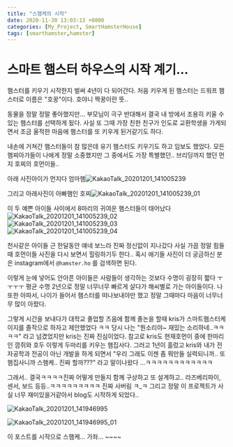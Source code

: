 ```yaml
---
title: "스햄케의 시작"
date: 2020-11-30 13:03:13 +0800
categories: [My_Project, SmartHamsterHouse]
tags: [smarthamster,hamster]     
---
```


# 스마트 햄스터 하우스의 시작 계기...

햄스터를 키우기 시작한지 벌써 4년이 다 되어간다. 처음 키우게 된 햄스터는 드워프 햄스터로 이름은 "호꿍"이다. 호야니 짝꿍이란 뜻.. 

동물을 정말 정말 좋아했지만... 부모님이 극구 반대해서 결국 내 방에서 조용히 키울 수 있는 햄스터를 선택하게 됬다. 사실 또 그때 가장 친한 친구가 인도로 교환학생을 가게되면서 조금 울적한 마음에 햄스터를 또 키우게 된거같기도 하다.

내손에 거쳐간 햄스터들이 참 많은데 유기 햄스터도 키우기도 하고 임보도 했었다. 모든 햄찌아가들이 나에게 정말 소중했지만 그 중에서도 가장 특별했던.. 브리딩까지 했던 먼지 호찌의 호먼이들..

아래 사진아이가 먼지다 엄마햄![KakaoTalk_20201201_141005239](https://user-images.githubusercontent.com/60081282/100700983-19002f00-33e2-11eb-8cd6-9f97bab128d5.jpg)

그리고 아래사진이 아빠햄인 호찌![KakaoTalk_20201201_141005239_01](https://user-images.githubusercontent.com/60081282/100700992-1bfb1f80-33e2-11eb-813b-9530a49ea0be.jpg)

이 두 예쁜 아이들 사이에서 8마리의 귀여운 햄스터들이 태어났다![KakaoTalk_20201201_141005239_02](https://user-images.githubusercontent.com/60081282/100700998-1e5d7980-33e2-11eb-85f1-e62917865391.jpg)![KakaoTalk_20201201_141005239_03](https://user-images.githubusercontent.com/60081282/100701002-20273d00-33e2-11eb-846c-b841a6759bee.jpg)![KakaoTalk_20201201_141005239_04](https://user-images.githubusercontent.com/60081282/100701010-21586a00-33e2-11eb-91c1-5b8308d9a93e.jpg)



천사같은 아이들 근 한달동안 얘네 보느라 진짜 정신없이 지나갔다 사실 가끔 정말 힘들때 호먼이들 사진을 다시 보면서 힐링하기두 한다.. 혹시 애기들 사진이 더 궁금하신 분은 instagram에서 `@hamster.ho` 를 검색하면 된다.



이렇게 눈에 넣어도 안아픈 아이들은 사람들이 생각하는 것보다 수명이 굉장히 짧다 ㅜㅜㅜㅜ 평균 수명 2년으로 정말 너무너무 빠르게 살다가 해씨별로 가는 아이들이다. 나 또한 아파서, 나이가 들어서 햄스터를 떠나보내야만 했고 정말 그때마다 마음이 너무너무 많이 아팠다. 



그렇게 시간을 보내다가 대학교 졸업할 즈음에 함께 졸논을 할때 kris가 스마트햄스터케이지를 졸작으로 하자고 제안했었다 ㅋㅋ 당시 나는 "뭔소리야~ 재밌는 소리하네..ㅋㅋㅋㅋ" 라고 넘겼었지만 kris는 진짜 진심이었다. 참고로 kris도 현재호먼이 중에 한마리인 깜쥐와 호두 이렇게 두마리를 키우는 햄집사다. 그러고 1년이 흘렀고 kris와 내가 전자공학과 전공이 아닌 개발을 하게 되면서 "우리 그래도 이젠 좀 뭐만들 실력되니까.. 또 햄집사니까 스햄케.. 진짜 할까???" 라고 말이나왔다 ...ㅋㅋㅋㅋㅋㅋㅋㅋㅋㅋㅋㅋ 



그래서.. 결국ㅋㅋㅋㅋ진짜 어떻게 만들지 함께 구상하고 또 설계하고.. 라즈베리파이, 센서, 보드 등등..ㅋㅋㅋㅋㅋㅋㅋㅋㅋ 진짜 사버림 ㅋ_ㅋ 그리고 정말 이 프로젝트가 사실 너무 재미있을거같아서 blog도 시작하게 되었다.. 

![KakaoTalk_20201201_141946995](https://user-images.githubusercontent.com/60081282/100701015-23bac400-33e2-11eb-9190-26862e3f5856.jpg)





![KakaoTalk_20201201_141946995_01](https://user-images.githubusercontent.com/60081282/100701017-24ebf100-33e2-11eb-8fa8-8feea8d614f8.jpg)



이 포스트를 시작으로 스햄케... 가좌... ~~~~



